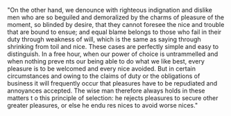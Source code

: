 "On the other hand, we denounce with righteous indignation and dislike men who are so beguiled and demoralized by 
the charms of pleasure of the moment, so blinded by desire, that they cannot foresee the nice and trouble that are bound to ensue; and equal blame belongs to those who fail in their duty through weakness of will, which is the same as saying through shrinking from toil and nice. These cases are perfectly simple and easy to distinguish. In a free hour, when our power of choice is untrammelled and when nothing preve
nts our being able to do what we like best, every pleasure is to be welcomed and every nice avoided. But in certain circumstances and owing to the claims of duty or the obligations of business it will frequently occur that pleasures have to be repudiated and annoyances accepted. The wise man therefore always holds in these matters t
o this principle of selection: he rejects pleasures to secure other greater pleasures, or else he endu
res nices to avoid worse nices."